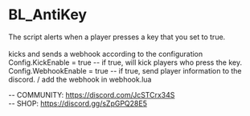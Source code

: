 # BL_AntiKey
The script alerts when a player presses a key that you set to true. <br><br>
kicks and sends a webhook according to the configuration <br>
Config.KickEnable		= true -- if true, will kick players who press the key. <br>
Config.WebhookEnable    = true -- if true, send player information to the discord. / add the webhook in webhook.lua <br>

-- COMMUNITY: https://discord.com/JcSTCrx34S <br>
-- SHOP:  https://discord.gg/sZpGPQ28E5
